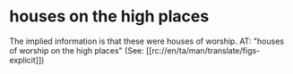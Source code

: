 # houses on the high places

The implied information is that these were houses of worship. AT: "houses of worship on the high places" (See: [[rc://en/ta/man/translate/figs-explicit]])

